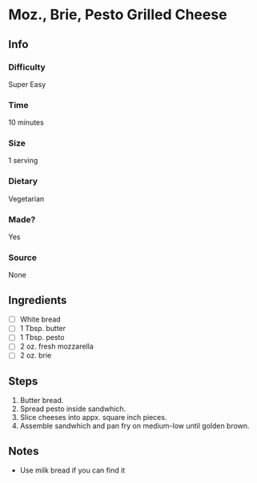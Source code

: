 # Moz., Brie, Pesto Grilled Cheese

## Info
### Difficulty
Super Easy

### Time
10 minutes

### Size
1 serving

### Dietary
Vegetarian

### Made?
Yes

### Source
None

## Ingredients
- [ ] White bread
- [ ] 1 Tbsp. butter
- [ ] 1 Tbsp. pesto
- [ ] 2 oz. fresh mozzarella
- [ ] 2 oz. brie

## Steps
1. Butter bread.
2. Spread pesto inside sandwhich.
3. Slice cheeses into appx. square inch pieces.
4. Assemble sandwhich and pan fry on medium-low until golden brown.

## Notes
- Use milk bread if you can find it
